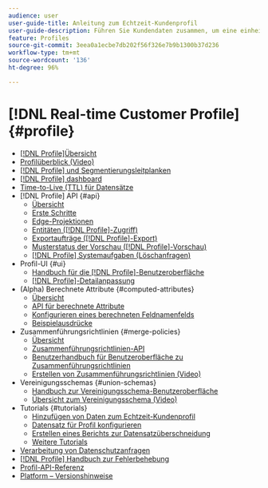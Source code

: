 ```yaml
---
audience: user
user-guide-title: Anleitung zum Echtzeit-Kundenprofil
user-guide-description: Führen Sie Kundendaten zusammen, um eine einheitliche, kanalübergreifende Ansicht von Kundeninteraktionen zu erstellen.
feature: Profiles
source-git-commit: 3eea0a1ecbe7db202f56f326e7b9b1300b37d236
workflow-type: tm+mt
source-wordcount: '136'
ht-degree: 96%

---
```



# [!DNL Real-time Customer Profile] {#profile}

* [[!DNL Profile]Übersicht](home.md)
* [Profilüberblick (Video)](video/profile-overview.md)
* [[!DNL Profile] und Segmentierungsleitplanken](guardrails.md)
* [[!DNL Profile] dashboard](ui/profile-dashboard.md)
* [Time-to-Live (TTL) für Datensätze](apply-ttl.md)
* [!DNL Profile] API {#api}
   * [Übersicht](api/overview.md)
   * [Erste Schritte](api/getting-started.md)
   * [Edge-Projektionen](api/edge-projections.md)
   * [Entitäten ([!DNL Profile]-Zugriff)](api/entities.md)
   * [Exportaufträge ([!DNL Profile]-Export)](api/export-jobs.md)
   * [Musterstatus der Vorschau ([!DNL Profile]-Vorschau)](api/preview-sample-status.md)
   * [[!DNL Profile] Systemaufgaben (Löschanfragen)](api/profile-system-jobs.md)
* Profil-UI {#ui}
   * [Handbuch für die [!DNL Profile]-Benutzeroberfläche](ui/user-guide.md)
   * [[!DNL Profile]-Detailanpassung](ui/profile-customization.md)
* (Alpha) Berechnete Attribute {#computed-attributes}
   * [Übersicht](computed-attributes/overview.md)
   * [API für berechnete Attribute](computed-attributes/ca-api.md)
   * [Konfigurieren eines berechneten Feldnamenfelds](computed-attributes/configure-api.md)
   * [Beispielausdrücke](computed-attributes/expressions.md)
* Zusammenführungsrichtlinien {#merge-policies}
   * [Übersicht](merge-policies/overview.md)
   * [Zusammenführungsrichtlinien-API](api/merge-policies.md)
   * [Benutzerhandbuch für Benutzeroberfläche zu Zusammenführungsrichtlinien](merge-policies/ui-guide.md)
   * [Erstellen von Zusammenführungsrichtlinien (Video)](video/create-merge-policies.md)
* Vereinigungsschemas {#union-schemas}
   * [Handbuch zur Vereinigungsschema-Benutzeroberfläche](ui/union-schema.md)
   * [Übersicht zum Vereinigungsschema (Video)](video/union-schemas-overview.md)
* Tutorials {#tutorials}
   * [Hinzufügen von Daten zum Echtzeit-Kundenprofil](tutorials/add-profile-data.md)
   * [Datensatz für Profil konfigurieren](tutorials/dataset-configuration.md)
   * [Erstellen eines Berichts zur Datensatzüberschneidung](tutorials/dataset-overlap-report.md)
   * [Weitere Tutorials](https://experienceleague.adobe.com/docs/platform-learn/tutorials/overview.html?lang=de)
* [Verarbeitung von Datenschutzanfragen](privacy.md)
* [[!DNL Profile] Handbuch zur Fehlerbehebung](troubleshooting.md)
* [Profil-API-Referenz](https://www.adobe.com/go/profile-apis-en)
* [Platform – Versionshinweise](https://docs.adobe.com/content/help/de-DE/experience-platform/release-notes/latest.html)
